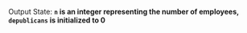 Output State: **`n` is an integer representing the number of employees, `depublicans` is initialized to 0**